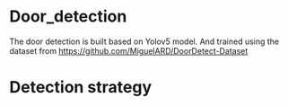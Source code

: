 # Door_detection
The door detection is built based on Yolov5 model. And trained using the dataset from https://github.com/MiguelARD/DoorDetect-Dataset

# Detection strategy
